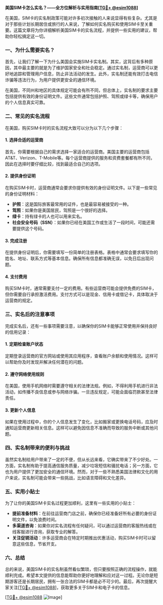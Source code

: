 **美国SIM卡怎么实名？——全方位解析与实用指南[[TG💪+ @esim1088](https://t.me/s/esim1088)]**

在美国，SIM卡的实名制政策可能对许多初次接触的人来说显得有些复杂。尤其是对于那些计划长期居住或旅行的人来说，了解如何实名购买和使用SIM卡至关重要。这篇文章将为你详细解析美国SIM卡的实名流程，并提供一些实用的建议，帮助你轻松搞定这一切。

### 一、为什么需要实名？

首先，让我们了解一下为什么美国会实施SIM卡实名制。其实，这背后有多种原因，其中最主要的就是为了维护国家安全和社会稳定。通过实名制，运营商可以更好地追踪和管理用户信息，防止非法活动的发生。此外，实名制还能有效打击电信诈骗等违法行为，为用户提供更安全的通信环境。

在美国，不同州和地区的具体规定可能会有所不同，但总体上，实名制的要求主要包括提供有效的身份证明文件。这些文件通常包括护照、驾照或绿卡等，确保用户的个人信息真实可靠。

### 二、常见的实名流程

在美国，购买SIM卡时的实名流程大致可以分为以下几个步骤：

#### 1. 选择合适的运营商

首先，你需要根据自己的需求选择一家适合的运营商。美国主要的运营商包括AT&T、Verizon、T-Mobile等。每个运营商提供的服务和资费套餐都有所不同，因此在选择时要仔细比较，找到最适合自己的选项。

#### 2. 提供身份证明

在购买SIM卡时，运营商通常会要求你提供有效的身份证明文件。以下是一些常见的身份证明材料：

- **护照**：这是国际旅客最常用的证件，也是最容易被接受的一种。
- **驾照**：如果你是美国居民，驾照是一个很好的选择。
- **绿卡**：持有绿卡的人也可以用来实名。
- **社会安全号码（SSN）**：如果你已经在美国工作或生活了一段时间，可能还需要提供这个号码。

#### 3. 完成注册

在提供身份证明后，你需要填写一份简单的注册表格。表格中通常会要求填写你的姓名、地址、联系方式等基本信息。确保所有信息都准确无误，以免日后出现问题。

#### 4. 支付费用

购买SIM卡时，通常需要支付一定的费用。有些运营商可能会提供免费的SIM卡，但你需要自行承担激活费用。支付方式可以是现金、信用卡或借记卡，具体取决于运营商的规定。

### 三、实名后的注意事项

完成实名后，还有一些事项需要注意，以确保你的SIM卡能够正常使用并保持良好的信用记录：

#### 1. 定期检查账户状态

定期登录运营商的官方网站或使用其应用程序，查看账户余额和使用情况。这样可以帮助你及时发现并解决任何潜在的问题。

#### 2. 遵守网络使用规则

在美国，使用手机网络时需要遵守相关的法律法规。例如，不得利用手机进行非法活动，如传播不良信息或参与网络诈骗。一旦违反规定，可能会面临罚款甚至法律责任。

#### 3. 更新个人信息

如果在使用过程中，你的个人信息发生了变化，比如搬家或更换电话号码，应及时通知运营商更新相关信息。这样可以避免因信息不准确而导致的服务中断或其他问题。

### 四、实名制带来的便利与挑战

虽然实名制给用户带来了一定的不便，但从长远来看，它确实带来了不少好处。一方面，实名制有助于提高通信服务质量，减少垃圾短信和骚扰电话；另一方面，它也为用户提供了更加安全的通信环境。然而，对于一些不熟悉美国法律和文化的用户来说，实名制可能会带来一些挑战，比如语言障碍和文化差异。

### 五、实用小贴士

为了让你的美国SIM卡实名过程更加顺利，这里有一些实用的小贴士：

- **提前准备材料**：在前往运营商门店之前，确保你已经准备好所有必要的身份证明文件，以免浪费时间。
- **多渠道咨询**：如果你对实名流程有任何疑问，可以通过运营商的客服热线或在线客服进行咨询，获取专业的解答。
- **关注促销活动**：许多运营商会在特定时期推出优惠活动，购买SIM卡时可以留意这些信息，节省开支。

### 六、总结

总的来说，美国SIM卡的实名制虽然看似繁琐，但只要按照正确的流程操作，就能顺利完成。希望本文提供的信息能帮助你更好地理解和应对这一过程。无论你是短期游客还是长期居民，拥有一张合法的SIM卡都是必不可少的。最后，再次提醒大家关注[[TG💪+ @esim1088](https://t.me/s/esim1088)]，获取更多关于SIM卡和电子卡的信息。

[[TG💪+ @esim1088](https://t.me/s/esim1088) ![Image](https://i.postimg.cc/4NQfJmqS/Snipaste-2025-05-13-00-14-12.png)]